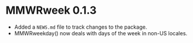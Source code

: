 # MMWRweek 0.1.3

* Added a `NEWS.md` file to track changes to the package.
* MMWRweekday() now deals with days of the week in non-US locales.
